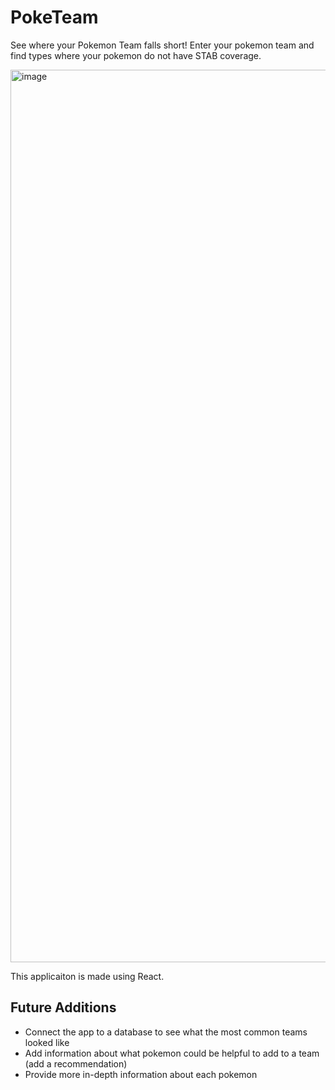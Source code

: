 # PokeTeam

See where your Pokemon Team falls short! Enter your pokemon team and find types where your pokemon do not have STAB coverage.

<img width="1428" alt="image" src="https://github.com/MaruhanSelva/PokeTeam/assets/75972624/e0a0155e-0662-4aab-b936-74e0fa27458b">

This applicaiton is made using React.

## Future Additions
- Connect the app to a database to see what the most common teams looked like
- Add information about what pokemon could be helpful to add to a team (add a recommendation)
- Provide more in-depth information about each pokemon